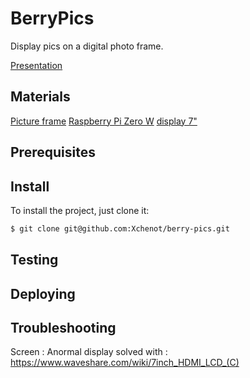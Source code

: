 # BerryPics

Display pics on a digital photo frame.

[Presentation](https://docs.google.com/presentation/d/1B6e78ASiHXQ1R72qIwmEcB5W3pGk80UK5X895js0g08/edit#slide=id.g9f3452047e_0_219)


## Materials

[Picture frame](https://www.amazon.fr/gp/product/B07X9QLZ5N/ref=ppx_yo_dt_b_asin_title_o06_s00?ie=UTF8&psc=1)
[Raspberry Pi Zero W](https://www.kubii.fr/)
[display 7"](https://www.kubii.fr/)

## Prerequisites


## Install

To install the project, just clone it:

``` bash
$ git clone git@github.com:Xchenot/berry-pics.git
```

## Testing

## Deploying

## Troubleshooting

Screen :
Anormal display solved with :
https://www.waveshare.com/wiki/7inch_HDMI_LCD_(C)

